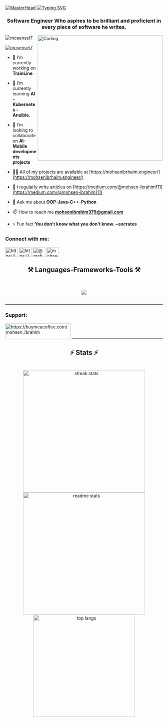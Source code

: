 [![MasterHead](https://1.bp.blogspot.com/-7A4WynwLsMw/XbBpCXG8fHI/AAAAAAAAMt4/uOa1bpLskYgrwGbllhSu2SDj_Mig8SXJQCLcBGAsYHQ/s1600/2000_600px.gif)](https://rishavchanda.io)
[![Typing SVG](https://readme-typing-svg.herokuapp.com?font=Fira+Code&weight=600&size=24&duration=3500&pause=1000&center=true&vCenter=true&random=false&width=435&lines=+Hi+There!%F0%9F%91%8B+I'm+Mohsen+Ibrahim)](https://git.io/typing-svg)
<h3 align="center">Software Engineer Who aspires to be brilliant and proficient in every piece of software he writes.</h3>
<img align="right" alt="Coding" width="400" src="https://cdn.dribbble.com/users/1162077/screenshots/3848914/media/7ed7d5ca074b48b328150e5a231e8d1f.gif">
<p align="left"> <img src="https://komarev.com/ghpvc/?username=mosensei7&label=Profile%20views&color=0e75b6&style=flat" alt="mosensei7" /> </p>

<p align="left"> <a href="https://github.com/ryo-ma/github-profile-trophy"><img src="https://github-profile-trophy.vercel.app/?username=mosensei7" alt="mosensei7" /></a> </p>

- 🔭 I’m currently working on **TrainLine**

- 🌱 I’m currently learning **AI - Kubernetes - Ansible.**

- 👯 I’m looking to collaborate on **AI- Mobile developments projects**

- 👨‍💻 All of my projects are available at [https://mohsenibrhaim.engineer/](https://mohsenibrhaim.engineer/)

- 📝 I regularly write articles on [https://medium.com/@mohsen-ibrahim111](https://medium.com/@mohsen-ibrahim111)

- 💬 Ask me about **OOP-Java-C++-Python**

- 📫 How to reach me **mohsenibrahim379@gmail.com**

- ⚡ Fun fact **You don't know what you don't know. ~socrates**

<h3 align="left">Connect with me:</h3>
<p align="left">
<a href="https://dev.to/https://dev.to/mosensei7" target="blank"><img align="center" src="https://raw.githubusercontent.com/rahuldkjain/github-profile-readme-generator/master/src/images/icons/Social/devto.svg" alt="https://dev.to/mosensei7" height="30" width="40" /></a>
<a href="https://linkedin.com/in/https://www.linkedin.com/in/mohsen-ibrahim111/" target="blank"><img align="center" src="https://raw.githubusercontent.com/rahuldkjain/github-profile-readme-generator/master/src/images/icons/Social/linked-in-alt.svg" alt="https://www.linkedin.com/in/mohsen-ibrahim111/" height="30" width="40" /></a>
<a href="https://medium.com/@mohsen-ibrahim111" target="blank"><img align="center" src="https://raw.githubusercontent.com/rahuldkjain/github-profile-readme-generator/master/src/images/icons/Social/medium.svg" alt="@mohsen-ibrahim111" height="30" width="40" /></a>
<a href="https://codeforces.com/profile/mohsenibrahim379" target="blank"><img align="center" src="https://raw.githubusercontent.com/rahuldkjain/github-profile-readme-generator/master/src/images/icons/Social/codeforces.svg" alt="mohsenibrahim379" height="30" width="40" /></a>
</p>
<h2 align="center">⚒️ Languages-Frameworks-Tools ⚒️</h2>
<br/>
<br/>
<div align="center">
    <img src="https://skillicons.dev/icons?i=react,bootstrap,mui,html,css,git,github,gitlab,tailwind,vscode,androidstudio,anaconda,eclipse,emacs,vim,r,notion,nodejs,javascript,typescript,angular,vue,express,c,cpp,clion,cmake,codepen,cs,java,gradle,nextjs,linux,kali,bash,swift,dart,flutter,firebase,docker,electron,graphql,cypress,jenkins,kafka,kubernetes,go,rust,python,flask,django,pycharm,elixir,postman,terraform,ansible,postgres,mysql,sqlite,mongodb,cassandra,raspberrypi,arduino,azure,redux,redis,opencv,tensorflow,figma,blender,ai,au,ps,pr,xd" />

</div>


<br/>
<hr/>
<h3 align="left">Support:</h3>
<p><a href="https://buymeacoffee.com/mohsen_ibrahim"> <img align="left" src="https://cdn.buymeacoffee.com/buttons/v2/default-yellow.png" height="50" width="210" alt="https://buymeacoffee.com/mohsen_ibrahim" /></a></p><br><br>
<hr>
<h2 align="center">⚡ Stats ⚡</h2>
<br>
<div align=center>
  <img width=390 src="https://github-readme-streak-stats-salesp07.vercel.app/?user=salesp07&count_private=true&theme=react&border_radius=10" alt="streak stats"/>
  <img width=390 src="https://github-readme-stats-salesp07.vercel.app/api?username=salesp07&count_private=true&show_icons=true&theme=react&rank_icon=github&border_radius=10" alt="readme stats" />
  <br/>
  <img width=325 align="center" src="https://github-readme-stats-salesp07.vercel.app/api/top-langs/?username=salesp07&hide=HTML&langs_count=8&layout=compact&theme=react&border_radius=10&size_weight=0.5&count_weight=0.5&exclude_repo=github-readme-stats" alt="top langs" />
</div>

<br/><br/>
